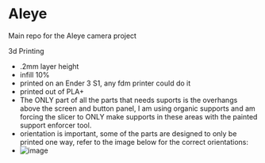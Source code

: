 # AIeye
Main repo for the AIeye camera project





3d Printing
 - .2mm layer height
 - infill 10%
 - printed on an Ender 3 S1, any fdm printer could do it
 - printed out of PLA+
 - The ONLY part of all the parts that needs suports is the overhangs above the screen and button panel, I am using organic supports and am forcing the slicer to ONLY make supports in these areas with the painted support enforcer tool.
 - orientation is important, some of the parts are designed to only be printed one way, refer to the image below for the correct orientations:
 - ![image](https://github.com/user-attachments/assets/b0c4cffd-cedf-47da-8693-62824eec4426)
